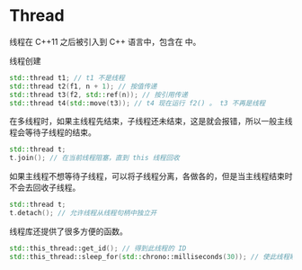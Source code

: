# Thread

线程在 C++11 之后被引入到 C++ 语言中，包含在 <thread> 中。

线程创建

```cpp
std::thread t1; // t1 不是线程
std::thread t2(f1, n + 1); // 按值传递
std::thread t3(f2, std::ref(n)); // 按引用传递
std::thread t4(std::move(t3)); // t4 现在运行 f2() 。 t3 不再是线程
```

在多线程时，如果主线程先结束，子线程还未结束，这是就会报错，所以一般主线程会等待子线程的结束。

```cpp
std::thread t;
t.join(); // 在当前线程阻塞，直到 this 线程回收
```

如果主线程不想等待子线程，可以将子线程分离，各做各的，但是当主线程结束时不会去回收子线程。

```cpp
std::thread t;
t.detach(); // 允许线程从线程句柄中独立开
```

线程库还提供了很多方便的函数。

```cpp
std::this_thread::get_id(); // 得到此线程的 ID
std::this_thread::sleep_for(std::chrono::milliseconds(30)); // 使此线程睡眠
```

